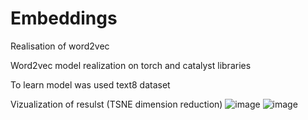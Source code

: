 # Embeddings
Realisation of word2vec

Word2vec model realization on torch and catalyst libraries

To learn model was used text8 dataset

Vizualization of resulst (TSNE dimension reduction)
![image](https://user-images.githubusercontent.com/73659095/165994892-c3e3408b-b319-444b-8560-ca69b9f147d2.png)
![image](https://user-images.githubusercontent.com/73659095/165994905-c84acfaf-3c25-4872-b259-8be0309b4c2b.png)

